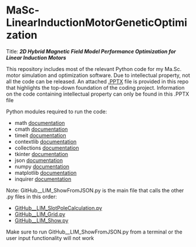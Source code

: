 # MaSc-LinearInductionMotorGeneticOptimization
Title: **_2D Hybrid Magnetic Field Model Performance Optimization for Linear Induction Motors_**

This repository includes most of the relevant Python code for my Ma.Sc. motor simulation and optimization software.
Due to intellectual property, not all the code can be released.
An attached [.PPTX](https://github.com/MichaelThamm/MaSc-LinearInductionMotorGeneticOptimization/blob/main/ProjectExplanation_GitHub.pptx) file is provided in this repo that highlights the top-down foundation of the coding project.
Information on the code containing intellectual property can only be found in this .PPTX file

Python modules required to run the code:

* math [documentation](https://docs.python.org/3/library/math.html)
* cmath [documentation](https://docs.python.org/3/library/cmath.html)
* timeit [documentation](https://docs.python.org/3/library/timeit.html)
* contextlib [documentation](https://docs.python.org/3/library/contextlib.html)
* collections [documentation](https://docs.python.org/3/library/collections.html)
* tkinter [documentation](https://docs.python.org/3/library/tk.html)
* json [documentation](https://docs.python.org/3/library/json.html)
* numpy [documentation](https://numpy.org/doc/)
* matplotlib [documentation](https://matplotlib.org/)
* inquirer [documentation](https://python-inquirer.readthedocs.io/en/latest/)

Note: GitHub__LIM_ShowFromJSON.py is the main file that calls the other .py files in this order:

* [GitHub__LIM_SlotPoleCalculation.py]()
* [GitHub__LIM_Grid.py]()
* [GitHub__LIM_Show.py]()

Make sure to run GitHub__LIM_ShowFromJSON.py from a terminal or the user input functionality will not work
